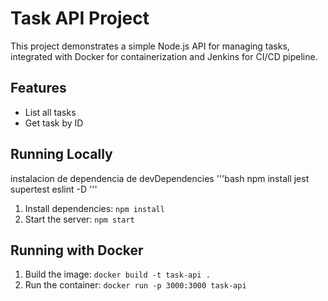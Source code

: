 # Task API Project

This project demonstrates a simple Node.js API for managing tasks, integrated with Docker for containerization and Jenkins for CI/CD pipeline.

## Features

- List all tasks  
- Get task by ID

## Running Locally
instalacion de dependencia de devDependencies
'''bash
npm install jest supertest eslint -D
'''
1. Install dependencies: `npm install`  
2. Start the server: `npm start`

## Running with Docker

1. Build the image: `docker build -t task-api .`  
2. Run the container: `docker run -p 3000:3000 task-api`

